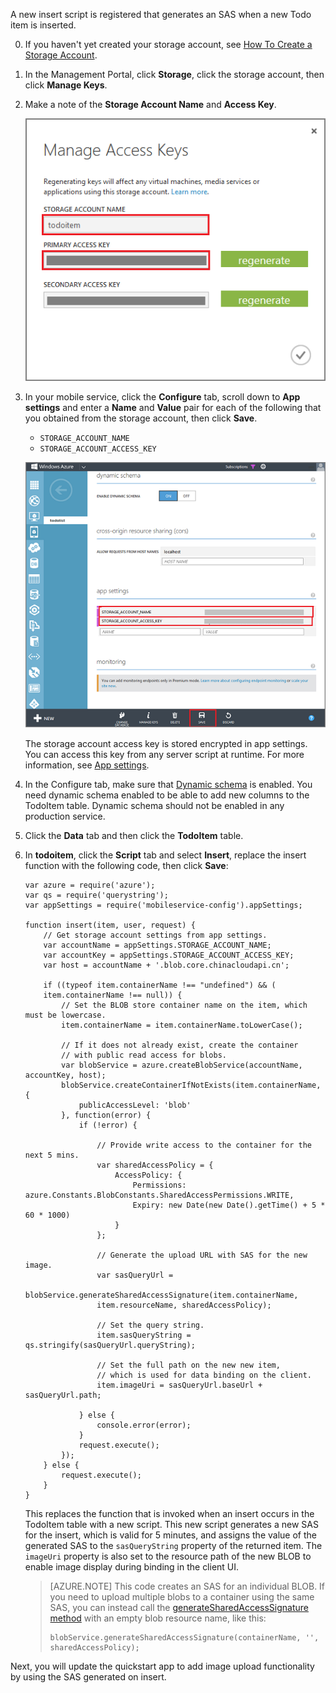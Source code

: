 A new insert script is registered that generates an SAS when a new Todo item is inserted.

0. If you haven't yet created your storage account, see [How To Create a Storage Account](/documentation/articles//storage-create-storage-account).

1. In the Management Portal, click **Storage**, click the storage account, then click **Manage Keys**. 

2. Make a note of the **Storage Account Name** and **Access Key**.

   	![](./media/mobile-services-configure-blob-storage/mobile-blob-storage-account-keys.png)

3. In your mobile service, click the **Configure** tab, scroll down to **App settings** and enter a **Name** and **Value** pair for each of the following that you obtained from the storage account, then click **Save**.

	+ `STORAGE_ACCOUNT_NAME`
	+ `STORAGE_ACCOUNT_ACCESS_KEY`

	![](./media/mobile-services-configure-blob-storage/mobile-blob-storage-app-settings.png)

	The storage account access key is stored encrypted in app settings. You can access this key from any server script at runtime. For more information, see [App settings].

4. In the Configure tab, make sure that [Dynamic schema](http://msdn.microsoft.com/zh-cn/library/azure/b6bb7d2d-35ae-47eb-a03f-6ee393e170f7) is enabled. You need dynamic schema enabled to be able to add new columns to the TodoItem table. Dynamic schema should not be enabled in any production service.

5. Click the **Data** tab and then click the **TodoItem** table.


6.  In **todoitem**, click the **Script** tab and select **Insert**, replace the insert function with the following code, then click **Save**:

		var azure = require('azure');
		var qs = require('querystring');
		var appSettings = require('mobileservice-config').appSettings;
		
		function insert(item, user, request) {
		    // Get storage account settings from app settings. 
		    var accountName = appSettings.STORAGE_ACCOUNT_NAME;
		    var accountKey = appSettings.STORAGE_ACCOUNT_ACCESS_KEY;
		    var host = accountName + '.blob.core.chinacloudapi.cn';
		
		    if ((typeof item.containerName !== "undefined") && (
		    item.containerName !== null)) {
		        // Set the BLOB store container name on the item, which must be lowercase.
		        item.containerName = item.containerName.toLowerCase();
		
		        // If it does not already exist, create the container 
		        // with public read access for blobs.        
		        var blobService = azure.createBlobService(accountName, accountKey, host);
		        blobService.createContainerIfNotExists(item.containerName, {
		            publicAccessLevel: 'blob'
		        }, function(error) {
		            if (!error) {
		
		                // Provide write access to the container for the next 5 mins.        
		                var sharedAccessPolicy = {
		                    AccessPolicy: {
		                        Permissions: azure.Constants.BlobConstants.SharedAccessPermissions.WRITE,
		                        Expiry: new Date(new Date().getTime() + 5 * 60 * 1000)
		                    }
		                };
		
		                // Generate the upload URL with SAS for the new image.
		                var sasQueryUrl = 
		                blobService.generateSharedAccessSignature(item.containerName, 
		                item.resourceName, sharedAccessPolicy);
		
		                // Set the query string.
		                item.sasQueryString = qs.stringify(sasQueryUrl.queryString);
		
		                // Set the full path on the new new item, 
		                // which is used for data binding on the client. 
		                item.imageUri = sasQueryUrl.baseUrl + sasQueryUrl.path;
		
		            } else {
		                console.error(error);
		            }
		            request.execute();
		        });
		    } else {
		        request.execute();
		    }
		}

   	This replaces the function that is invoked when an insert occurs in the TodoItem table with a new script. This new script generates a new SAS for the insert, which is valid for 5 minutes, and assigns the value of the generated SAS to the `sasQueryString` property of the returned item. The `imageUri` property is also set to the resource path of the new BLOB to enable image display during binding in the client UI.

	>[AZURE.NOTE] This code creates an SAS for an individual BLOB. If you need to upload multiple blobs to a container using the same SAS, you can instead call the [generateSharedAccessSignature method](http://dl.windowsazure.com/nodedocs/BlobService.html#generateSharedAccessSignature)</a> with an empty blob resource name, like this: 
	>                 
	>     blobService.generateSharedAccessSignature(containerName, '', sharedAccessPolicy);

Next, you will update the quickstart app to add image upload functionality by using the SAS generated on insert.
 
<!-- Anchors. -->

<!-- Images. -->

<!-- URLs. -->
[App settings]: http://msdn.microsoft.com/zh-cn/library/azure/b6bb7d2d-35ae-47eb-a03f-6ee393e170f7
